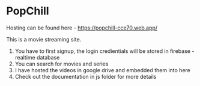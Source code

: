 # PopChill
Hosting can be found here - https://popchill-cce70.web.app/

This is a movie streaming site. 
 1. You have to first signup, the login credientials will be stored in firebase - realtime database
 2. You can search for movies and series
 3. I have hosted the videos in google drive and embedded them into here
 4. Check out the documentation in js folder for more details
